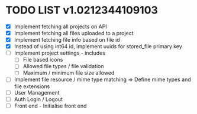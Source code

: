 # TODO LIST v1.0212344109103

- [x] Implement fetching all projects on API
- [x] Implement fetching all files uploaded to a project
- [x] Implement fetching file info based on file id
- [x] Instead of using int64 id, implement uuids for stored_file primary key
- [ ] Implement project settings - includes
  - [ ] File based icons
  - [ ] Allowed file types / file validation
  - [ ] Maximum / minimum file size allowed
- [ ] Implement file resource / mime type matching => Define mime types and file extensions
- [ ] User Management
- [ ] Auth Login / Logout
- [ ] Front end - Initialise front end
